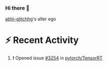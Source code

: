 ### Hi there 👋


[abhi-glitchhg](https://github.com/abhi-glitchhg)'s alter ego



# :zap: Recent Activity

<!--START_SECTION:activity-->
1. ❗ Opened issue [#3254](https://github.com/pytorch/TensorRT/issues/3254) in [pytorch/TensorRT](https://github.com/pytorch/TensorRT)
<!--END_SECTION:activity-->

